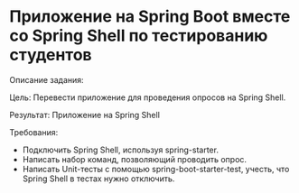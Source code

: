 # Приложение на Spring Boot вместе со Spring Shell по тестированию студентов

Описание задания:

Цель: Перевести приложение для проведения опросов на Spring Shell.

Результат: Приложение на Spring Shell

Требования:

- Подключить Spring Shell, используя spring-starter.
- Написать набор команд, позволяющий проводить опрос.
- Написать Unit-тесты с помощью spring-boot-starter-test, учесть, что Spring Shell в тестах нужно отключить.